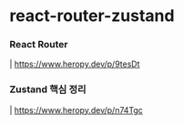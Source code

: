 # react-router-zustand

### React Router
| https://www.heropy.dev/p/9tesDt

### Zustand 핵심 정리
| https://www.heropy.dev/p/n74Tgc
